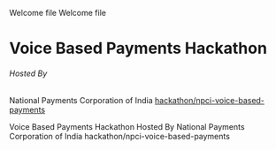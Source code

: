 Welcome file
Welcome file
#  Voice Based Payments Hackathon

###### Hosted By

National Payments Corporation of India
[hackathon/npci-voice-based-payments](https://www.techgig.com/hackathon/npci-voice-based-payments)



Voice Based Payments Hackathon
Hosted By
National Payments Corporation of India
hackathon/npci-voice-based-payments

